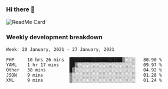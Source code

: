 ### Hi there 👋

<!--
**itzcy/itzcy** is a ✨ _special_ ✨ repository because its `README.md` (this file) appears on your GitHub profile.

Here are some ideas to get you started:

- 🔭 I’m currently working on ...
- 🌱 I’m currently learning ...
- 👯 I’m looking to collaborate on ...
- 🤔 I’m looking for help with ...
- 💬 Ask me about ...
- 📫 How to reach me: ...
- 😄 Pronouns: ...
- ⚡ Fun fact: ...
-->
![ReadMe Card](https://github-readme-stats.vercel.app/api?username=itzcy&show_icons=true&title_color=2d3198&icon_color=797cb8&text_color=24292e&bg_color=f6f8fa)

### Weekly development breakdown
<!--START_SECTION:waka-->
```text
Week: 20 January, 2021 - 27 January, 2021

PHP     10 hrs 26 mins  ████████████████████▒░░░░   80.90 % 
YAML    1 hr 17 mins    ██▒░░░░░░░░░░░░░░░░░░░░░░   09.97 % 
Other   38 mins         █▒░░░░░░░░░░░░░░░░░░░░░░░   04.92 % 
JSON    9 mins          ▒░░░░░░░░░░░░░░░░░░░░░░░░   01.28 % 
XML     9 mins          ▒░░░░░░░░░░░░░░░░░░░░░░░░   01.24 % 
```
<!--END_SECTION:waka-->
